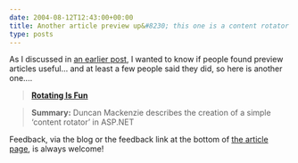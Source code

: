 ```yaml
---
date: 2004-08-12T12:43:00+00:00
title: Another article preview up&#8230; this one is a content rotator for ASP.NET
type: posts
---
```

As I discussed in [an earlier post](http://weblogs.asp.net/duncanma/archive/2004/08/05/209654.aspx), I wanted to know if people found preview articles useful... and at least a few people said they did, so here is another one....

> **[Rotating Is Fun ](http://www.duncanmackenzie.net/writing/Previews/ContentRotator/default.aspx)**

> **Summary:** Duncan Mackenzie describes the creation of a simple &lsquo;content rotator&rsquo; in ASP.NET

Feedback, via the blog or the feedback link at the bottom of [the article page](http://www.duncanmackenzie.net/writing/Previews/ContentRotator/default.aspx), is always welcome!
